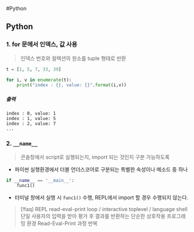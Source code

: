 #Python
## Python
### 1. for 문에서 인덱스, 값 사용
> 인덱스 번호와 컬렉션의 원소를 tuple 형태로 반환
```python
t = [1, 5, 7, 33, 39]

for i, v in enumerate(t):
	print("index : {}, value: {}".format(i,v))
```
##### 출력
```
index : 0, value: 1 
index : 1, value: 5 
index : 2, value: 7
...
```
### 2. `__name__`
> 콘솔창에서 script로 실행되는지, import 되는 것인지 구분 가능하도록 
-  파이썬 실행환경에서 더블 언더스코어로 구분되는 특별한 속성이나 메소드 중 하나
```python
if __name__ == '__main__':
	func1()
```
- 터미널 창에서 실행 시 `func1()` 수행, REPL에서 import 할 경우 수행되지 않는다.
> [!faq] REPL
> read-eval-print loop / interactive toplevel / language shell
> 단일 사용자의 입력을 받아 평가 후 결과를 반환하는 단순한 상호작용 프로그래밍 환경 
> Read-Eval-Print 과정 반복
